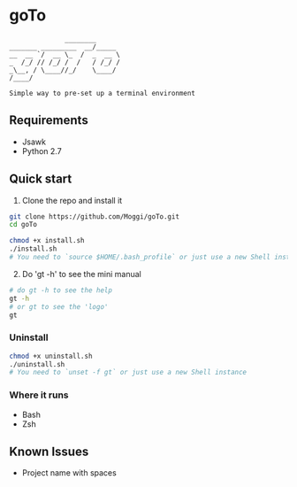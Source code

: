 # goTo
```
              ________      
_______ _________  __/_____
__  __ `/  __ \_  /  _  __ \
_  /_/ // /_/ /  /   / /_/ /
_\__, / \____//_/    \____/
/____/                      

Simple way to pre-set up a terminal environment                                     
```

## Requirements
- Jsawk
- Python 2.7

## Quick start

1. Clone the repo and install it
 ```sh
 git clone https://github.com/Moggi/goTo.git
 cd goTo

 chmod +x install.sh
 ./install.sh
 # You need to `source $HOME/.bash_profile` or just use a new Shell instance
 ```

2. Do 'gt -h' to see the mini manual
 ```sh
 # do gt -h to see the help
 gt -h
 # or gt to see the 'logo'
 gt
 ```

### Uninstall  
```sh
chmod +x uninstall.sh
./uninstall.sh
# You need to `unset -f gt` or just use a new Shell instance
```

### Where it runs
- Bash
- Zsh

## Known Issues
- Project name with spaces
